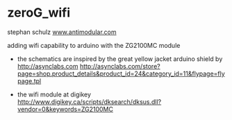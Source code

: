 zeroG_wifi
==========
stephan schulz
www.antimodular.com

adding wifi capability to arduino with the ZG2100MC module

- the schematics are inspired by the great yellow jacket arduino shield by http://asynclabs.com
http://asynclabs.com/store?page=shop.product_details&product_id=24&category_id=11&flypage=flypage.tpl

- the wifi module at digikey 
http://www.digikey.ca/scripts/dksearch/dksus.dll?vendor=0&keywords=ZG2100MC
